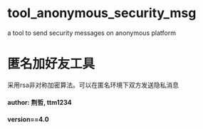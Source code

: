 # tool_anonymous_security_msg
a tool to send security messages on anonymous platform


# 匿名加好友工具
采用rsa非对称加密算法。可以在匿名环境下双方发送隐私消息

#### author: 荆哲, ttm1234
#### version==4.0
